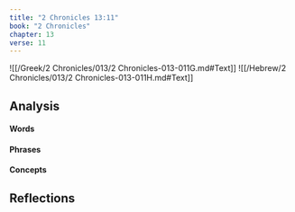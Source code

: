 ```yaml
---
title: "2 Chronicles 13:11"
book: "2 Chronicles"
chapter: 13
verse: 11
---
```

![[/Greek/2 Chronicles/013/2 Chronicles-013-011G.md#Text]]
![[/Hebrew/2 Chronicles/013/2 Chronicles-013-011H.md#Text]]

## Analysis

#### Words

#### Phrases

#### Concepts

## Reflections

